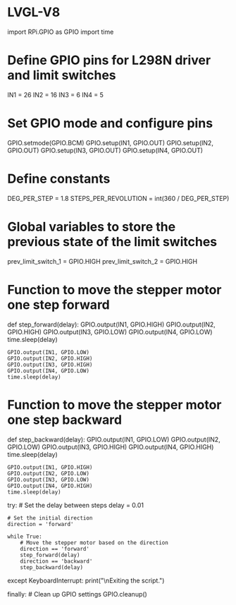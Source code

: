 # LVGL-V8
import RPi.GPIO as GPIO
import time

# Define GPIO pins for L298N driver and limit switches
IN1 = 26
IN2 = 16
IN3 = 6
IN4 = 5

# Set GPIO mode and configure pins
GPIO.setmode(GPIO.BCM)
GPIO.setup(IN1, GPIO.OUT)
GPIO.setup(IN2, GPIO.OUT)
GPIO.setup(IN3, GPIO.OUT)
GPIO.setup(IN4, GPIO.OUT)

# Define constants
DEG_PER_STEP = 1.8
STEPS_PER_REVOLUTION = int(360 / DEG_PER_STEP)

# Global variables to store the previous state of the limit switches
prev_limit_switch_1 = GPIO.HIGH
prev_limit_switch_2 = GPIO.HIGH

# Function to move the stepper motor one step forward
def step_forward(delay):
    GPIO.output(IN1, GPIO.HIGH)
    GPIO.output(IN2, GPIO.HIGH)
    GPIO.output(IN3, GPIO.LOW)
    GPIO.output(IN4, GPIO.LOW)
    time.sleep(delay)
        
    GPIO.output(IN1, GPIO.LOW)
    GPIO.output(IN2, GPIO.HIGH)
    GPIO.output(IN3, GPIO.HIGH)
    GPIO.output(IN4, GPIO.LOW)
    time.sleep(delay)

# Function to move the stepper motor one step backward
def step_backward(delay):
    GPIO.output(IN1, GPIO.LOW)
    GPIO.output(IN2, GPIO.LOW)
    GPIO.output(IN3, GPIO.HIGH)
    GPIO.output(IN4, GPIO.HIGH)
    time.sleep(delay)
        
    GPIO.output(IN1, GPIO.HIGH)
    GPIO.output(IN2, GPIO.LOW)
    GPIO.output(IN3, GPIO.LOW)
    GPIO.output(IN4, GPIO.HIGH)
    time.sleep(delay)

try:
    # Set the delay between steps
    delay = 0.01

    # Set the initial direction
    direction = 'forward'

    while True:
        # Move the stepper motor based on the direction
        direction == 'forward'
        step_forward(delay)
        direction == 'backward'
        step_backward(delay)

except KeyboardInterrupt:
    print("\nExiting the script.")

finally:
    # Clean up GPIO settings
    GPIO.cleanup()
